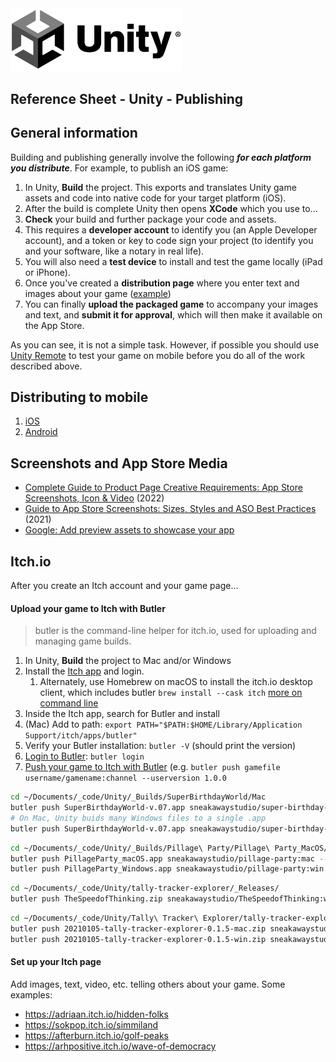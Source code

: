 
<img width="275" src="../assets/img/logos/logo-unity-b-w.png">

## Reference Sheet - Unity - Publishing




## General information

Building and publishing generally involve the following ***for each platform you distribute***. For example, to publish an iOS game:

1. In Unity, **Build** the project. This exports and translates Unity game assets and code into native code for your target platform (iOS).
1. After the build is complete Unity then opens **XCode** which you use to...
1. **Check** your build and further package your code and assets.
1. This requires a **developer account** to identify you (an Apple Developer account), and a token or key to code sign your project (to identify you and your software, like a notary in real life).
1. You will also need a **test device** to install and test the game locally (iPad or iPhone).
1. Once you've created a **distribution page** where you enter text and images about your game ([example](https://apps.apple.com/us/app/the-speed-of-thinking/id1263001692))
1. You can finally **upload the packaged game** to accompany your images and text, and **submit it for approval**, which will then make it available on the App Store.

As you can see, it is not a simple task. However, if possible you should use [Unity Remote](https://docs.unity3d.com/2021.2/Documentation/Manual/UnityRemote5.html) to test your game on mobile before you do all of the work described above.





## Distributing to mobile

1. [iOS](Unity-Building-to-iOS.md)
1. [Android](Unity-Building-to-Android.md)



## Screenshots and App Store Media

- [Complete Guide to Product Page Creative Requirements: App Store Screenshots, Icon & Video](https://www.storemaven.com/academy/product-page-creative-requirements-guide/) (2022)
- [Guide to App Store Screenshots: Sizes, Styles and ASO Best Practices](https://splitmetrics.com/blog/app-store-screenshots-aso-guide/) (2021)
- [Google: Add preview assets to showcase your app](https://support.google.com/googleplay/android-developer/answer/9866151)






## Itch.io

After you create an Itch account and your game page...

#### Upload your game to Itch with Butler

> butler is the command-line helper for itch.io, used for uploading and managing game builds.

1. In Unity, **Build** the project to Mac and/or Windows
1. Install the [Itch app](https://itch.io/app) and login.
    1. Alternately, use Homebrew on macOS to install the itch.io desktop client, which includes butler `brew install --cask itch` [more on command line](https://itch.io/docs/butler/installing.html)
1. Inside the Itch app, search for Butler and install
1. (Mac) Add to path: `export PATH="$PATH:$HOME/Library/Application Support/itch/apps/butler"`
1. Verify your Butler installation: `butler -V` (should print the version)
1. [Login to Butler](https://itch.io/docs/butler/login.html): `butler login`
1. [Push your game to Itch with Butler](https://itch.io/docs/butler/pushing.html) (e.g. `butler push gamefile username/gamename:channel --userversion 1.0.0`

```bash
cd ~/Documents/_code/Unity/_Builds/SuperBirthdayWorld/Mac 
butler push SuperBirthdayWorld-v.07.app sneakawaystudio/super-birthday-world:mac --userversion 07
# On Mac, Unity buids many Windows files to a single .app 
butler push SuperBirthdayWorld-v.07.app sneakawaystudio/super-birthday-world:win --userversion 07
```

```bash
cd ~/Documents/_code/Unity/_Builds/Pillage\ Party/Pillage\ Party_MacOS/
butler push PillageParty_macOS.app sneakawaystudio/pillage-party:mac --userversion 0.1.12
butler push PillageParty_Windows.app sneakawaystudio/pillage-party:win --userversion 0.1.12
```

```bash
cd ~/Documents/_code/Unity/tally-tracker-explorer/_Releases/
butler push TheSpeedofThinking.zip sneakawaystudio/TheSpeedofThinking:win --userversion 1.1.0
```

```bash
cd ~/Documents/_code/Unity/Tally\ Tracker\ Explorer/tally-tracker-explorer/_Releases
butler push 20210105-tally-tracker-explorer-0.1.5-mac.zip sneakawaystudio/tally-tracker-explorer:mac --userversion 0.1.5
butler push 20210105-tally-tracker-explorer-0.1.5-win.zip sneakawaystudio/tally-tracker-explorer:win --userversion 0.1.5
```



#### Set up your Itch page

Add images, text, video, etc. telling others about your game. Some examples:

- https://adriaan.itch.io/hidden-folks
- https://sokpop.itch.io/simmiland
- https://afterburn.itch.io/golf-peaks
- https://arhpositive.itch.io/wave-of-democracy

